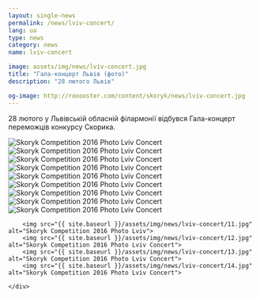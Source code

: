 ```yaml
---
layout: single-news
permalink: /news/lviv-concert/
lang: ua
type: news
category: news
name: lviv-concert

image: assets/img/news/lviv-concert.jpg
title: "Гала-концерт Львів (фото)"
description: "28 лютого Львів"

og-image: http://rooooster.com/content/skoryk/news/lviv-concert.jpg
---
```


28 лютого у Львівській обласній філармонії відбувся Гала-концерт переможців конкурсу Скорика.

<div class="gallery">
    <div class="fotorama">
        <!-- <img src="{{ site.baseurl }}/assets/img/news/lviv-concert/01.jpg" alt="Skoryk Competition 2016 Photo Lviv Concert"> -->
        <img src="{{ site.baseurl }}/assets/img/news/lviv-concert/02.jpg" alt="Skoryk Competition 2016 Photo Lviv Concert">
        <img src="{{ site.baseurl }}/assets/img/news/lviv-concert/03.jpg" alt="Skoryk Competition 2016 Photo Lviv Concert">
        <img src="{{ site.baseurl }}/assets/img/news/lviv-concert/04.jpg" alt="Skoryk Competition 2016 Photo Lviv Concert">
        <img src="{{ site.baseurl }}/assets/img/news/lviv-concert/05.jpg" alt="Skoryk Competition 2016 Photo Lviv Concert">
        <img src="{{ site.baseurl }}/assets/img/news/lviv-concert/06.jpg" alt="Skoryk Competition 2016 Photo Lviv Concert">
        <img src="{{ site.baseurl }}/assets/img/news/lviv-concert/07.jpg" alt="Skoryk Competition 2016 Photo Lviv Concert">
        <img src="{{ site.baseurl }}/assets/img/news/lviv-concert/08.jpg" alt="Skoryk Competition 2016 Photo Lviv Concert">
        <img src="{{ site.baseurl }}/assets/img/news/lviv-concert/09.jpg" alt="Skoryk Competition 2016 Photo Lviv Concert">
        <img src="{{ site.baseurl }}/assets/img/news/lviv-concert/10.jpg" alt="Skoryk Competition 2016 Photo Lviv Concert">

        <img src="{{ site.baseurl }}/assets/img/news/lviv-concert/11.jpg" alt="Skoryk Competition 2016 Photo Lviv">
        <img src="{{ site.baseurl }}/assets/img/news/lviv-concert/12.jpg" alt="Skoryk Competition 2016 Photo Lviv Concert">
        <img src="{{ site.baseurl }}/assets/img/news/lviv-concert/13.jpg" alt="Skoryk Competition 2016 Photo Lviv Concert">
        <img src="{{ site.baseurl }}/assets/img/news/lviv-concert/14.jpg" alt="Skoryk Competition 2016 Photo Lviv Concert">

    </div>
</div>

